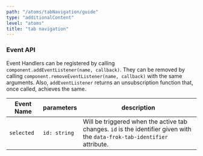 ```yaml
---
path: "/atoms/tabNavigation/guide"
type: "additionalContent"
level: "atoms"
title: "tab navigation"
---
```


### Event API

Event Handlers can be registered by calling `component.addEventListener(name, callback)`. They can be removed by calling `component.removeEventListener(name, callback)` with the same arguments. Also, `addEventListener` returns an unsubscription function that, once called, achieves the same.

| Event Name | parameters   | description                                                                                                                |
| ---------- | ------------ | -------------------------------------------------------------------------------------------------------------------------- |
| `selected` | `id: string` | Will be triggered when the active tab changes. `id` is the identifier given with the `data-frok-tab-identifier` attribute. |

